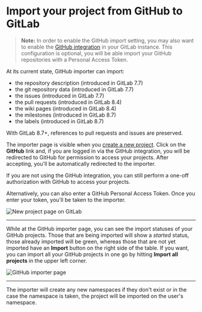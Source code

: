 # Import your project from GitHub to GitLab

>**Note:**
In order to enable the GitHub import setting, you may also want to
enable the [GitHub integration][gh-import] in your GitLab instance. This
configuration is optional, you will be able import your GitHub repositories
with a Personal Access Token.

At its current state, GitHub importer can import:

- the repository description (introduced in GitLab 7.7)
- the git repository data (introduced in GitLab 7.7)
- the issues (introduced in GitLab 7.7)
- the pull requests (introduced in GitLab 8.4)
- the wiki pages (introduced in GitLab 8.4)
- the milestones (introduced in GitLab 8.7)
- the labels (introduced in GitLab 8.7)

With GitLab 8.7+, references to pull requests and issues are preserved.

The importer page is visible when you [create a new project][new-project].
Click on the **GitHub** link and, if you are logged in via the GitHub
integration, you will be redirected to GitHub for permission to access your
projects. After accepting, you'll be automatically redirected to the importer.

If you are not using the GitHub integration, you can still perform a one-off
authorization with GitHub to access your projects.

Alternatively, you can also enter a GitHub Personal Access Token. Once you enter
your token, you'll be taken to the importer.

![New project page on GitLab](img/import_projects_from_github_new_project_page.png)

---

While at the GitHub importer page, you can see the import statuses of your
GitHub projects. Those that are being imported will show a _started_ status,
those already imported will be green, whereas those that are not yet imported
have an **Import** button on the right side of the table. If you want, you can
import all your GitHub projects in one go by hitting **Import all projects**
in the upper left corner.

![GitHub importer page](img/import_projects_from_github_importer.png)

---

The importer will create any new namespaces if they don't exist or in the
case the namespace is taken, the project will be imported on the user's
namespace.

[gh-import]: ../../integration/github.md "GitHub integration"
[ee-gh]: http://docs.gitlab.com/ee/integration/github.html "GitHub integration for GitLab EE"
[new-project]: ../../gitlab-basics/create-project.md "How to create a new project in GitLab"
